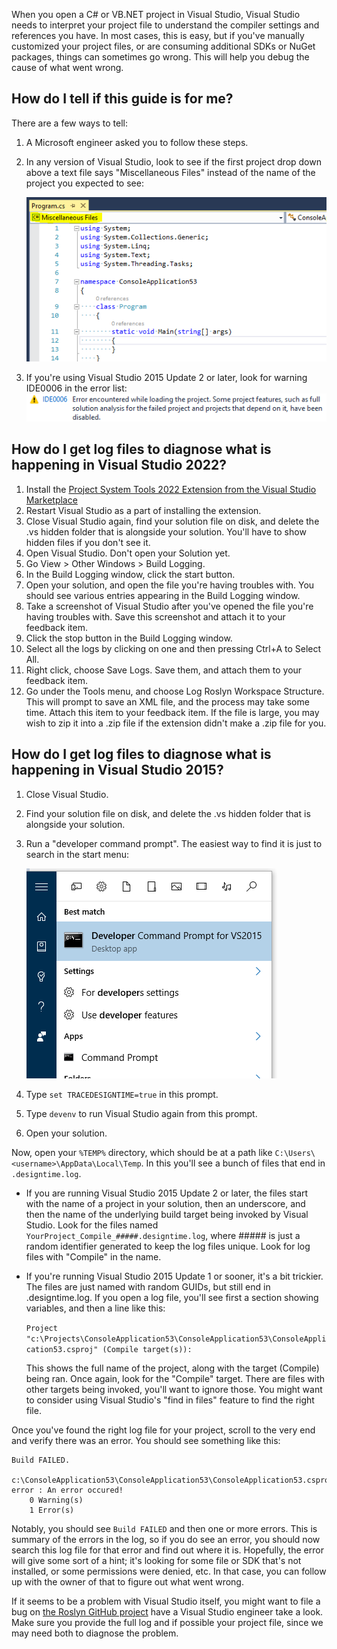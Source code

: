 When you open a C# or VB.NET project in Visual Studio, Visual Studio needs to interpret your project file to understand
the compiler settings and references you have. In most cases, this is easy, but if you've manually customized your
project files, or are consuming additional SDKs or NuGet packages, things can sometimes go wrong. This will help you
debug the cause of what went wrong.

## How do I tell if this guide is for me?

There are a few ways to tell:

1. A Microsoft engineer asked you to follow these steps.

2. In any version of Visual Studio, look to see if the first project drop down above a text file says "Miscellaneous Files" instead of
   the name of the project you expected to see:

    ![Miscellaneous Files show in the navigation bars](images/design-time-build-errors/miscellaneous-files.png)

3. If you're using Visual Studio 2015 Update 2 or later, look for warning IDE0006 in the error list:
    ![IDE0006 error example](images/design-time-build-errors/ide0006.png)

## How do I get log files to diagnose what is happening in Visual Studio 2022?

1. Install the [Project System Tools 2022 Extension from the Visual Studio Marketplace](https://marketplace.visualstudio.com/items?itemName=VisualStudioProductTeam.ProjectSystemTools2022)
2. Restart Visual Studio as a part of installing the extension.
3. Close Visual Studio again, find your solution file on disk, and delete the .vs hidden folder that is alongside your solution. You'll have to show hidden files if you don't see it.
4. Open Visual Studio. Don't open your Solution yet.
5. Go View > Other Windows > Build Logging.
6. In the Build Logging window, click the start button.
7. Open your solution, and open the file you're having troubles with. You should see various entries appearing in the Build Logging window.
8. Take a screenshot of Visual Studio after you've opened the file you're having troubles with. Save this screenshot and attach it to your feedback item.
9. Click the stop button in the Build Logging window.
10. Select all the logs by clicking on one and then pressing Ctrl+A to Select All.
11. Right click, choose Save Logs. Save them, and attach them to your feedback item.
12. Go under the Tools menu, and choose Log Roslyn Workspace Structure. This will prompt to save an XML file, and the process may take some time. Attach this item to your feedback item. If the file is large, you may wish to zip it into a .zip file if the extension didn't make a .zip file for you.

## How do I get log files to diagnose what is happening in Visual Studio 2015?

1. Close Visual Studio.
2. Find your solution file on disk, and delete the .vs hidden folder that is alongside your solution.
3. Run a "developer command prompt". The easiest way to find it is just to search in the start menu:

    ![Running the developer command prompt](images/design-time-build-errors/run-developer-command-prompt.png)

4. Type `set TRACEDESIGNTIME=true` in this prompt.
5. Type `devenv` to run Visual Studio again from this prompt.
6. Open your solution.

Now, open your `%TEMP%` directory, which should be at a path like `C:\Users\<username>\AppData\Local\Temp`. In this
you'll see a bunch of files that end in `.designtime.log`.

- If you are running Visual Studio 2015 Update 2 or later, the files start with the name of a project in your solution,
  then an underscore, and then the name of the underlying build target being invoked by Visual Studio. Look for the
  files named `YourProject_Compile_#####.designtime.log`, where ##### is just a random identifier generated to keep the
  log files unique. Look for log files with "Compile" in the name.

- If you're running Visual Studio 2015 Update 1 or sooner, it's a bit trickier. The files are just named with random
  GUIDs, but still end in .designtime.log. If you open a log file, you'll see first a section showing variables, and
  then a line like this:

  `Project "c:\Projects\ConsoleApplication53\ConsoleApplication53\ConsoleApplication53.csproj" (Compile target(s)):`

  This shows the full name of the project, along with the target (Compile) being ran. Once again, look for the "Compile"
  target. There are files with other targets being invoked, you'll want to ignore those. You might want to consider
  using Visual Studio's "find in files" feature to find the right file.

Once you've found the right log file for your project, scroll to the very end and verify there was an error. You should
see something like this:

    Build FAILED.

    c:\ConsoleApplication53\ConsoleApplication53\ConsoleApplication53.csproj(17,5): error : An error occured!
        0 Warning(s)
        1 Error(s)

Notably, you should see `Build FAILED` and then one or more errors. This is summary of the errors in the log, so if you
do see an error, you should now search this log file for that error and find out where it is. Hopefully, the error will
give some sort of a hint; it's looking for some file or SDK that's not installed, or some permissions were denied, etc.
In that case, you can follow up with the owner of that to figure out what went wrong.

If it seems to be a problem with Visual Studio itself, you might want to file a bug on
[the Roslyn GitHub project](https://github.com/dotnet/roslyn) have a Visual Studio engineer take a look. Make sure you
provide the full log and if possible your project file, since we may need both to diagnose the problem.
